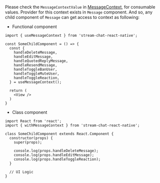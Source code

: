 Please check the `MessageContextValue` in [MessageContext](https://github.com/GetStream/stream-chat-react-native/blob/main/package/src/contexts/messageContext/MessageContext.tsx), for consumable values.
Provider for this context exists in `Message` component. And so, any child component of `Message`
can get access to context as following:

- Functional component

```tsx static
import { useMessageContext } from 'stream-chat-react-native';

const SomeChildComponent = () => {
  const {
    handleDeleteMessage,
    handleEditMessage,
    handleQuotedReplyMessage,
    handleResendMessage,
    handleToggleBanUser,
    handleToggleMuteUser,
    handleToggleReaction,
  } = useMessageContext();

  return (
    <View />
  )
}
```

- Class component

```tsx static
import React from 'react';
import { withMessageContext } from 'stream-chat-react-native';

class SomeChildComponent extends React.Component {
  constructor(props) {
    super(props);

    console.log(props.handleDeleteMessage);
    console.log(props.handleEditMessage);
    console.log(props.handleToggleReaction);
  }

  // UI Logic
}
